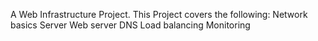 A Web Infrastructure Project.
This Project covers the following:
Network basics
Server
Web server
DNS
Load balancing
Monitoring
